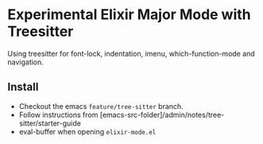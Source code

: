 # Experimental Elixir Major Mode with Treesitter

Using treesitter for font-lock, indentation, imenu,
which-function-mode and navigation.

## Install

- Checkout the emacs `feature/tree-sitter` branch. 
- Follow instructions from [emacs-src-folder]/admin/notes/tree-sitter/starter-guide 
- eval-buffer when opening `elixir-mode.el`

